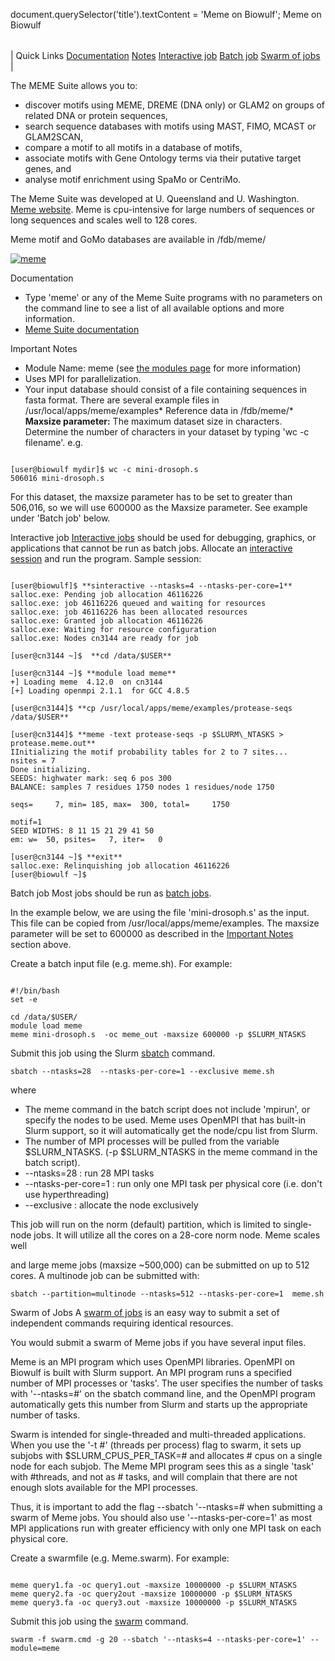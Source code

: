 

document.querySelector('title').textContent = 'Meme on Biowulf';
Meme on Biowulf


|  |
| --- |
| 
Quick Links
[Documentation](#doc)
[Notes](#notes)
[Interactive job](#int) 
[Batch job](#sbatch) 
[Swarm of jobs](#swarm) 
 |



The MEME Suite allows you to:
* discover motifs using MEME, DREME (DNA only) or GLAM2 on groups of related DNA or protein sequences,
* search sequence databases with motifs using MAST, FIMO, MCAST or GLAM2SCAN,
* compare a motif to all motifs in a database of motifs,
* associate motifs with Gene Ontology terms via their putative target genes, and
* analyse motif enrichment using SpaMo or CentriMo.


The Meme Suite was developed at U. Queensland and U. Washington. 
[Meme website](http://meme-suite.org).
Meme is cpu-intensive for large numbers of sequences or long sequences and 
scales well to 128 cores. 

Meme motif and GoMo databases are available in /fdb/meme/

[![meme](/images/meme-programs.jpg)](http://meme-suite.org) 




Documentation
* Type 'meme' or any of the Meme Suite programs with no parameters on the command line to see a list
of all available options and more information.
* [Meme Suite documentation](http://meme-suite.org)


Important Notes
* Module Name: meme (see [the modules page](/apps/modules.html) for more information)
* Uses MPI for parallelization. 
* Your input database should consist of a file containing sequences in fasta format. There are several example files in /usr/local/apps/meme/examples* Reference data in /fdb/meme/* **Maxsize parameter:** The maximum dataset size in characters. Determine the number of characters in your dataset by typing 'wc -c filename'. e.g.

```

[user@biowulf mydir]$ wc -c mini-drosoph.s 
506016 mini-drosoph.s

```


For this dataset, the maxsize parameter has to be set to greater than 506,016, so we will use 600000 as the Maxsize parameter. See example under 'Batch job' below.



Interactive job
[Interactive jobs](/docs/userguide.html#int) should be used for debugging, graphics, or applications that cannot be run as batch jobs.
Allocate an [interactive session](/docs/userguide.html#int) and run the program. Sample session:



```

[user@biowulf]$ **sinteractive --ntasks=4 --ntasks-per-core=1**
salloc.exe: Pending job allocation 46116226
salloc.exe: job 46116226 queued and waiting for resources
salloc.exe: job 46116226 has been allocated resources
salloc.exe: Granted job allocation 46116226
salloc.exe: Waiting for resource configuration
salloc.exe: Nodes cn3144 are ready for job

[user@cn3144 ~]$  **cd /data/$USER**

[user@cn3144 ~]$ **module load meme**
+] Loading meme  4.12.0  on cn3144
[+] Loading openmpi 2.1.1  for GCC 4.8.5

[user@cn3144]$ **cp /usr/local/apps/meme/examples/protease-seqs /data/$USER**

[user@cn3144]$ **meme -text protease-seqs -p $SLURM\_NTASKS > protease.meme.out**
IInitializing the motif probability tables for 2 to 7 sites...
nsites = 7
Done initializing.
SEEDS: highwater mark: seq 6 pos 300
BALANCE: samples 7 residues 1750 nodes 1 residues/node 1750

seqs=     7, min= 185, max=  300, total=     1750

motif=1
SEED WIDTHS: 8 11 15 21 29 41 50
em: w=  50, psites=   7, iter=   0

[user@cn3144 ~]$ **exit**
salloc.exe: Relinquishing job allocation 46116226
[user@biowulf ~]$

```


Batch job
Most jobs should be run as [batch jobs](/docs/userguide.html#submit).

In the example below, we are using the file 'mini-drosoph.s' as the input. This file can be copied from /usr/local/apps/meme/examples. The maxsize parameter will be set to 
600000 as described in the [Important Notes](#notes") section above.

Create a batch input file (e.g. meme.sh). For example:



```

#!/bin/bash
set -e

cd /data/$USER/
module load meme
meme mini-drosoph.s  -oc meme_out -maxsize 600000 -p $SLURM_NTASKS

```

Submit this job using the Slurm [sbatch](/docs/userguide.html) command.



```
sbatch --ntasks=28  --ntasks-per-core=1 --exclusive meme.sh
```


where
* The meme command in the batch script does not include 'mpirun', or specify the nodes to be used. Meme uses OpenMPI that has built-in Slurm support, so it will automatically get the node/cpu list from Slurm. 
* The number of MPI processes will be pulled from the variable $SLURM\_NTASKS. (-p $SLURM\_NTASKS in the meme command in the batch script).
* --ntasks=28 : run 28 MPI tasks 
* --ntasks-per-core=1 : run only one MPI task per physical core (i.e. don't use hyperthreading)
* --exclusive : allocate the node exclusively



This job will run on the norm (default) partition, which is limited to single-node jobs. It will utilize all the cores on a 28-core norm node. Meme scales well 

and large meme jobs (maxsize ~500,000) can be submitted on up to 512 cores. A multinode job can be submitted with:

```
sbatch --partition=multinode --ntasks=512 --ntasks-per-core=1  meme.sh
```

Swarm of Jobs 
A [swarm of jobs](/apps/swarm.html) is an easy way to submit a set of independent commands requiring identical resources. 

You would submit a swarm of Meme jobs if you have several input files.

Meme is an MPI program which uses OpenMPI libraries. OpenMPI on Biowulf is
built with Slurm support. An MPI program runs a specified number of MPI processes or 'tasks'. The user specifies the number of tasks with '--ntasks=#' on the sbatch command line, and the
OpenMPI program automatically gets this number from Slurm and starts up the appropriate number of tasks.

Swarm is intended for single-threaded and multi-threaded applications.
When you use the '-t #' (threads per process) flag to swarm, it sets up
subjobs with $SLURM\_CPUS\_PER\_TASK=# and allocates # cpus on a single
node for each subjob. The Meme MPI program sees this as a single 'task'
with #threads, and not as # tasks, and will complain that there are not enough slots available
for the MPI processes.

Thus, it is important to add the flag --sbatch '--ntasks=# when submitting a swarm of Meme jobs. You should also use '--ntasks-per-core=1' as most MPI applications
run with greater efficiency with only one MPI task on each physical core. 

Create a swarmfile (e.g. Meme.swarm). For example:



```

meme query1.fa -oc query1.out -maxsize 10000000 -p $SLURM_NTASKS
meme query2.fa -oc query2out -maxsize 10000000 -p $SLURM_NTASKS
meme query3.fa -oc query3.out -maxsize 10000000 -p $SLURM_NTASKS

```

Submit this job using the [swarm](/apps/swarm.html) command.



```
swarm -f swarm.cmd -g 20 --sbatch '--ntasks=4 --ntasks-per-core=1' --module=meme
```





























